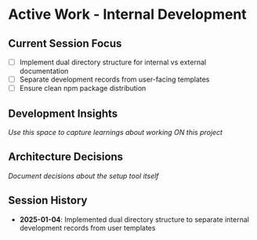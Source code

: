 # Active Work - Internal Development

## Current Session Focus
- [ ] Implement dual directory structure for internal vs external documentation
- [ ] Separate development records from user-facing templates
- [ ] Ensure clean npm package distribution

## Development Insights
*Use this space to capture learnings about working ON this project*

## Architecture Decisions
*Document decisions about the setup tool itself*

## Session History
- **2025-01-04**: Implemented dual directory structure to separate internal development records from user templates
